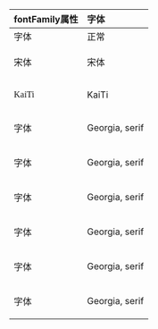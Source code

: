 

| fontFamily属性 | 字体 | 
| :-------- |:------| 
| 字体|正常| 
| <p style="font-family:SimSun">宋体</p> | 宋体 | 
| <p style="font-family:KaiTi">KaiTi</p> | KaiTi | 
| <p style="font-family:'Times New Roman'">字体</p> | Georgia, serif | 
| <p style="font-family:'Times New Roman'">字体</p> | Georgia, serif | 
| <p style="font-family:'Times New Roman'">字体</p> | Georgia, serif | 
| <p style="font-family:'Times New Roman'">字体</p> | Georgia, serif | 
| <p style="font-family:'Times New Roman'">字体</p> | Georgia, serif | 
| <p style="font-family:'Times New Roman'">字体</p> | Georgia, serif | 
